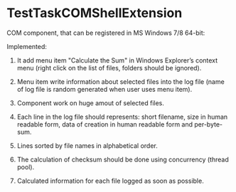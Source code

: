 TestTaskCOMShellExtension
=========================

COM component, that can be registered in MS Windows 7/8 64-bit:

Implemented:

1. It add menu item "Calculate the Sum" in Windows Explorer’s context menu (right click on the list of files, folders should be ignored).

2. Menu item write information about selected files into the log file (name of log file is random generated when user uses menu item).

3. Component work on huge amout of selected files.

4. Each line in the log file should represents: short filename, size in human readable form, data of creation in human readable form and per-byte-sum.

5. Lines sorted by file names in alphabetical order.

6. The calculation of checksum should be done using concurrency (thread pool).

7. Calculated information for each file logged as soon as possible. 
